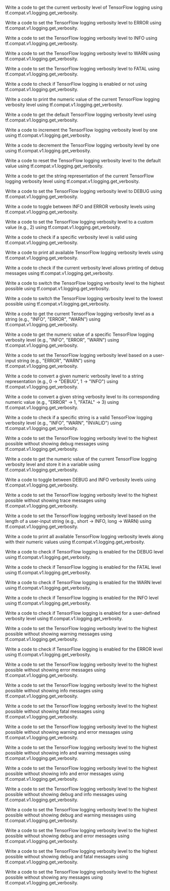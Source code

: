Write a code to get the current verbosity level of TensorFlow logging using tf.compat.v1.logging.get_verbosity.

Write a code to set the TensorFlow logging verbosity level to ERROR using tf.compat.v1.logging.get_verbosity.

Write a code to set the TensorFlow logging verbosity level to INFO using tf.compat.v1.logging.get_verbosity.

Write a code to set the TensorFlow logging verbosity level to WARN using tf.compat.v1.logging.get_verbosity.

Write a code to set the TensorFlow logging verbosity level to FATAL using tf.compat.v1.logging.get_verbosity.

Write a code to check if TensorFlow logging is enabled or not using tf.compat.v1.logging.get_verbosity.

Write a code to print the numeric value of the current TensorFlow logging verbosity level using tf.compat.v1.logging.get_verbosity.

Write a code to get the default TensorFlow logging verbosity level using tf.compat.v1.logging.get_verbosity.

Write a code to increment the TensorFlow logging verbosity level by one using tf.compat.v1.logging.get_verbosity.

Write a code to decrement the TensorFlow logging verbosity level by one using tf.compat.v1.logging.get_verbosity.

Write a code to reset the TensorFlow logging verbosity level to the default value using tf.compat.v1.logging.get_verbosity.

Write a code to get the string representation of the current TensorFlow logging verbosity level using tf.compat.v1.logging.get_verbosity.

Write a code to set the TensorFlow logging verbosity level to DEBUG using tf.compat.v1.logging.get_verbosity.

Write a code to toggle between INFO and ERROR verbosity levels using tf.compat.v1.logging.get_verbosity.

Write a code to set the TensorFlow logging verbosity level to a custom value (e.g., 2) using tf.compat.v1.logging.get_verbosity.

Write a code to check if a specific verbosity level is valid using tf.compat.v1.logging.get_verbosity.

Write a code to print all available TensorFlow logging verbosity levels using tf.compat.v1.logging.get_verbosity.

Write a code to check if the current verbosity level allows printing of debug messages using tf.compat.v1.logging.get_verbosity.

Write a code to switch the TensorFlow logging verbosity level to the highest possible using tf.compat.v1.logging.get_verbosity.

Write a code to switch the TensorFlow logging verbosity level to the lowest possible using tf.compat.v1.logging.get_verbosity.

Write a code to get the current TensorFlow logging verbosity level as a string (e.g., "INFO", "ERROR", "WARN") using tf.compat.v1.logging.get_verbosity.

Write a code to get the numeric value of a specific TensorFlow logging verbosity level (e.g., "INFO", "ERROR", "WARN") using tf.compat.v1.logging.get_verbosity.

Write a code to set the TensorFlow logging verbosity level based on a user-input string (e.g., "ERROR", "WARN") using tf.compat.v1.logging.get_verbosity.

Write a code to convert a given numeric verbosity level to a string representation (e.g., 0 -> "DEBUG", 1 -> "INFO") using tf.compat.v1.logging.get_verbosity.

Write a code to convert a given string verbosity level to its corresponding numeric value (e.g., "ERROR" -> 1, "FATAL" -> 3) using tf.compat.v1.logging.get_verbosity.

Write a code to check if a specific string is a valid TensorFlow logging verbosity level (e.g., "INFO", "WARN", "INVALID") using tf.compat.v1.logging.get_verbosity.

Write a code to set the TensorFlow logging verbosity level to the highest possible without showing debug messages using tf.compat.v1.logging.get_verbosity.

Write a code to get the numeric value of the current TensorFlow logging verbosity level and store it in a variable using tf.compat.v1.logging.get_verbosity.

Write a code to toggle between DEBUG and INFO verbosity levels using tf.compat.v1.logging.get_verbosity.

Write a code to set the TensorFlow logging verbosity level to the highest possible without showing trace messages using tf.compat.v1.logging.get_verbosity.

Write a code to set the TensorFlow logging verbosity level based on the length of a user-input string (e.g., short -> INFO, long -> WARN) using tf.compat.v1.logging.get_verbosity.

Write a code to print all available TensorFlow logging verbosity levels along with their numeric values using tf.compat.v1.logging.get_verbosity.

Write a code to check if TensorFlow logging is enabled for the DEBUG level using tf.compat.v1.logging.get_verbosity.

Write a code to check if TensorFlow logging is enabled for the FATAL level using tf.compat.v1.logging.get_verbosity.

Write a code to check if TensorFlow logging is enabled for the WARN level using tf.compat.v1.logging.get_verbosity.

Write a code to check if TensorFlow logging is enabled for the INFO level using tf.compat.v1.logging.get_verbosity.

Write a code to check if TensorFlow logging is enabled for a user-defined verbosity level using tf.compat.v1.logging.get_verbosity.

Write a code to set the TensorFlow logging verbosity level to the highest possible without showing warning messages using tf.compat.v1.logging.get_verbosity.

Write a code to check if TensorFlow logging is enabled for the ERROR level using tf.compat.v1.logging.get_verbosity.

Write a code to set the TensorFlow logging verbosity level to the highest possible without showing error messages using tf.compat.v1.logging.get_verbosity.

Write a code to set the TensorFlow logging verbosity level to the highest possible without showing info messages using tf.compat.v1.logging.get_verbosity.

Write a code to set the TensorFlow logging verbosity level to the highest possible without showing fatal messages using tf.compat.v1.logging.get_verbosity.

Write a code to set the TensorFlow logging verbosity level to the highest possible without showing warning and error messages using tf.compat.v1.logging.get_verbosity.

Write a code to set the TensorFlow logging verbosity level to the highest possible without showing info and warning messages using tf.compat.v1.logging.get_verbosity.

Write a code to set the TensorFlow logging verbosity level to the highest possible without showing info and error messages using tf.compat.v1.logging.get_verbosity.

Write a code to set the TensorFlow logging verbosity level to the highest possible without showing debug and info messages using tf.compat.v1.logging.get_verbosity.

Write a code to set the TensorFlow logging verbosity level to the highest possible without showing debug and warning messages using tf.compat.v1.logging.get_verbosity.

Write a code to set the TensorFlow logging verbosity level to the highest possible without showing debug and error messages using tf.compat.v1.logging.get_verbosity.

Write a code to set the TensorFlow logging verbosity level to the highest possible without showing debug and fatal messages using tf.compat.v1.logging.get_verbosity.

Write a code to set the TensorFlow logging verbosity level to the highest possible without showing any messages using tf.compat.v1.logging.get_verbosity.